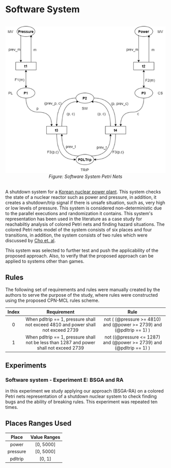 # Software System
<div align="center">
	<br>
	<img src="https://github.com/MrAghyad/BSGA-RA/blob/main/ExperimentE-SoftwareSystem/softwareCPN.png?raw=true">
	<br>
	<em>
	Figure: Software System Petri Nets
	</em>
</div>
<br/>

A shutdown system for a [Korean nuclear power plant](https://ieeexplore.ieee.org/abstract/document/566752). This system checks the state of a nuclear reactor such as power and pressure, in addition, 
it creates a shutdown/trip signal if there is unsafe  situation, such as, very high or low levels of pressure. 
This system is considered non-deterministic due to the parallel executions and randomization it contains. 
This system's representation has been used in the literature as a case study for reachabiltiy analysis of colored Petri nets and finding hazard 
situations. The colored Petri nets model of the system consists of six places and four transitions, 
in addition, the system consists of two rules which were discussed by [Cho et. al](https://ieeexplore.ieee.org/abstract/document/566752). 

This system was selected to further test and push the applicability of the proposed approach. Also, to verify that the proposed approach can be applied to systems other than games.

## Rules
The following set of requirements and rules were manually created by the authors to serve the purpose of the study, 
where rules were constructed using the proposed CPN-MCL rules scheme.

|Index| Requirement | Rule |
|:---:|:-----------:|:----:|
|0| When pdltrip == 1, pressure shall not exceed 4810 and power shall not exceed 2739 | not ( (@pressure >= 4810) and (@power >= 2739) and (@pdltrip == 1) )|
|1| When pdltrip == 1, pressure shall not be less than 1287 and power shall not exceed 2739  | not ((@pressure <= 1287)  and (@power >= 2739) and (@pdltrip == 1) )|


## Experiments
### Software system - Experiment E: BSGA and RA
in this experiment we study applying our approach (BSGA-RA) on a colored Petri nets representation of a 
shutdown nuclear system to check finding bugs and the ability of breaking rules. 
This experiment was repeated ten times. 


## Places Ranges Used
|   Place  | Value Ranges |
|:--------:|:------------:|
|   power  |   [0, 5000]  |
| pressure |   [0, 5000]  |
|  pdltrip |    [0, 1]    |

